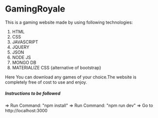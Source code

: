 # GamingRoyale

This is a gaming website made by using following technologies:

1. HTML
2. CSS
3. JAVASCRIPT
4. JQUERY
5. JSON
6. NODE JS
7. MONGO DB
8. MATERIALIZE CSS {alternative of bootstrap}

Here You can download any games of your choice.The website is completely free of cost to use and enjoy.


#####  Instructions to be followed #####

=> Run Command: "npm install"
=> Run Command: "npm run dev"
=> Go to http://localhost:3000
